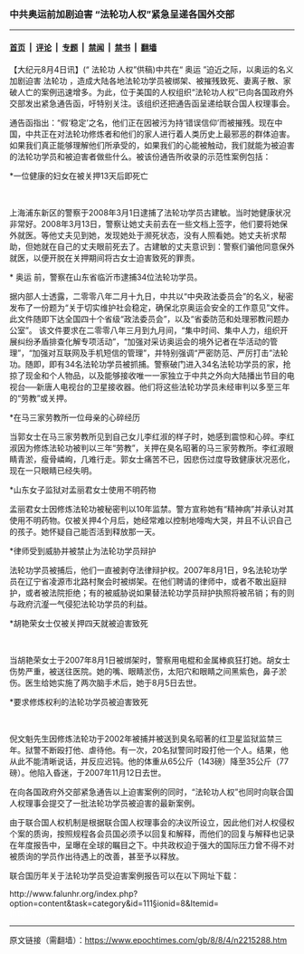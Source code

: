 ### 中共奥运前加剧迫害 “法轮功人权”紧急呈递各国外交部

---

#### [首页](../../../..?n2215288) &nbsp;|&nbsp; [评论](../../../../../epoch-comment?n2215288) &nbsp;|&nbsp; [专题](../../../../../epoch-special?n2215288) &nbsp;|&nbsp; [禁闻](../../../../../epoch-news?n2215288) &nbsp;|&nbsp; [禁书](../../../../../books?n2215288) &nbsp;|&nbsp; [翻墙](https://github.com/gfw-breaker/nogfw/blob/master/README.md?n2215288)


<div class="post_content" id="artbody" itemprop="articleBody">
 <!-- article content begin -->
 <p>
  【大纪元8月4日讯】(“
  <ok href="https://www.epochtimes.com/gb/tag/%E6%B3%95%E8%BD%AE%E5%8A%9F.html">
   法轮功
  </ok>
  人权”供稿)中共在“
  <ok href="https://www.epochtimes.com/gb/tag/%E5%A5%A5%E8%BF%90.html">
   奥运
  </ok>
  ”迫近之际，以奥运的名义加剧迫害
  <ok href="https://www.epochtimes.com/gb/tag/%E6%B3%95%E8%BD%AE%E5%8A%9F.html">
   法轮功
  </ok>
  ，造成大陆各地法轮功学员被绑架、被摧残致死、妻离子散、家破人亡的案例迅速增多。为此，位于美国的人权组织“法轮功人权”已向各国政府外交部发出紧急通告函，吁特别关注。该组织还把通告函呈递给联合国人权理事会。
 </p>
 <p>
  通告函指出：“假‘稳定’之名，他们正在因被污为持‘错误信仰’而被摧残。现在中国，中共正在对法轮功修炼者和他们的家人进行着人类历史上最邪恶的群体迫害。如果我们真正能够理解他们所承受的，如果我们的心能被触动，我们就能为被迫害的法轮功学员和被迫害者做些什么。被该份通告所收录的示范性案例包括：
 </p>
 <p>
  *一位健康的妇女在被关押13天后即死亡
  <br/>
  <!--image v 1.0-->
 </p>
 <div style="line-height: 90%; text-align: center;">
  <ok href=" https://i.epochtimes.com/assets/uploads/2008/08/808031605321887.jpg" rel="noreferrer noopener" target="_blank">
   <img alt="" class="size-large wp-image-7370323" src="https://i.epochtimes.com/assets/uploads/2008/08/808031605321887.jpg" title=""/>
  </ok>
  <br/>
  <span class="bn12">
  </span>
 </div>
 <p>
  <!-- -->
  <br/>
  上海浦东新区的警察于2008年3月1日逮捕了法轮功学员古建敏。当时她健康状况非常好。2008年3月13日，警察让她丈夫前去在一些文档上签字，他们要将她保外就医。等他丈夫见到她，发现她处于濒死状态，没有人照看她。她丈夫祈求帮助，但她就在自己的丈夫眼前死去了。古建敏的丈夫意识到：警察们骗他同意保外就医，以便开脱在关押期间将古女士迫害致死的罪责。
 </p>
 <p>
  *
  <ok href="https://www.epochtimes.com/gb/tag/%E5%A5%A5%E8%BF%90.html">
   奥运
  </ok>
  前，警察在山东省临沂市逮捕34位法轮功学员。
 </p>
 <p>
  据内部人士透露，二零零八年二月十九日，中共以“中央政法委员会”的名义，秘密发布了一份题为“关于切实维护社会稳定，确保北京奥运会安全的工作意见”文件。此文件随即下达全国四十个省级“政法委员会”，以及“省委防范和处理邪教问题办公室”。 该文件要求在二零零八年三月到九月间，“集中时间、集中人力，组织开展纠纷矛盾排查化解专项活动”，“加强对采访奥运会的境外记者在华活动的管理”，“加强对互联网及手机短信的管理”，并特别强调“严密防范、严厉打击”法轮功。随即，即有34名法轮功学员被抓捕。警察破门进入34名法轮功学员的家，抢掠了现金和个人物品，以及能够接收唯一一家独立于中共之外向大陆播出节目的电视台──新唐人电视台的卫星接收器。他们将这些法轮功学员未经审判以多至三年的“劳教”或关押。
 </p>
 <p>
  *在马三家劳教所一位母亲的心碎经历
 </p>
 <p>
  当郭女士在马三家劳教所见到自己女儿李红淑的样子时，她感到震惊和心碎。李红淑因为修炼法轮功被判以三年“劳教”，关押在臭名昭著的马三家劳教所。李红淑眼睛青淤，瘦骨嶙峋，几难行走。郭女士痛苦不已，因悲伤过度导致健康状况恶化，现在一只眼睛已经失明。
 </p>
 <p>
  *山东女子监狱对孟丽君女士使用不明药物
 </p>
 <p>
  孟丽君女士因修炼法轮功被秘密判以10年监禁。警方宣称她有“精神病”并承认对其使用不明药物。仅被关押4个月后，她经常难以控制地嚎啕大哭，并且不认识自己的孩子。她怀疑自己能否活到释放那一天。
 </p>
 <p>
  *律师受到威胁并被禁止为法轮功学员辩护
 </p>
 <p>
  法轮功学员被捕后，他们一直被剥夺法律辩护权。2007年8月1日，9名法轮功学员在辽宁省凌源市北路村聚会时被绑架。在他们聘请的律师中，或者不敢出庭辩护，或者被法院拒绝；有的被威胁说如果替法轮功学员辩护执照将被吊销；有的则与政府沆瀣一气侵犯法轮功学员的利益。
 </p>
 <p>
  *胡艳荣女士仅被关押四天就被迫害致死
 </p>
 <p>
  <!--image v 1.0-->
 </p>
 <div style="line-height: 90%; text-align: center;">
  <ok href=" https://i.epochtimes.com/assets/uploads/2008/08/808031605331887.jpg" rel="noreferrer noopener" target="_blank">
   <img alt="" class="size-large wp-image-7370324" src="https://i.epochtimes.com/assets/uploads/2008/08/808031605331887.jpg" title=""/>
  </ok>
  <br/>
  <span class="bn12">
  </span>
 </div>
 <p>
  <!-- -->
  <br/>
  当胡艳荣女士于2007年8月1日被绑架时，警察用电棍和金属棒疯狂打她。胡女士伤势严重，被送往医院。她的嘴、眼睛淤伤，太阳穴和眼睛之间黑紫色，鼻子淤伤。医生给她实施了两次脑手术后，她于8月5日去世。
 </p>
 <p>
  *要求修炼权利的法轮功学员被迫害致死
 </p>
 <p>
  <!--image v 1.0-->
 </p>
 <div style="line-height: 90%; text-align: center;">
  <ok href=" https://i.epochtimes.com/assets/uploads/2008/08/808031605341887.jpg" rel="noreferrer noopener" target="_blank">
   <img alt="" class="size-large wp-image-7370325" src="https://i.epochtimes.com/assets/uploads/2008/08/808031605341887.jpg" title=""/>
  </ok>
  <br/>
  <span class="bn12">
  </span>
 </div>
 <p>
  <!-- -->
  <br/>
  倪文魁先生因修炼法轮功于2002年被捕并被送到臭名昭著的红卫星监狱监禁三年。狱警不断殴打他、虐待他。有一次，20名狱警同时殴打他一个人。结果，他从此不能清晰说话，并反应迟钝。他的体重从65公斤（143磅）降至35公斤（77磅）。他陷入昏迷，于2007年11月12日去世。
 </p>
 <p>
  在向各国政府外交部紧急通告以上迫害案例的同时，“法轮功人权”也同时向联合国人权理事会提交了一批法轮功学员被迫害的最新案例。
 </p>
 <p>
  由于联合国人权机制是根据联合国人权理事会的决议所设立，因此他们对人权侵权个案的质询，按照规程各会员国必须予以回复和解释，而他们的回复与解释也记录在年度报告中，呈曝在全球的瞩目之下。中共政权迫于强大的国际压力曾不得不对被质询的学员作出待遇上的改善，甚至予以释放。
 </p>
 <p>
  联合国历年关于法轮功学员受迫害案例报告可以在以下网址下载：
 </p>
 <p>
  http://www.falunhr.org/index.php?option=content&amp;task=category&amp;id=111§ionid=8&amp;Itemid=
  <font color="#ffffff">
   (http://www.dajiyuan.com)
  </font>
 </p>
 <!-- article content end -->
 <div id="below_article_ad">
 </div>
</div>


---

原文链接（需翻墙）：https://www.epochtimes.com/gb/8/8/4/n2215288.htm